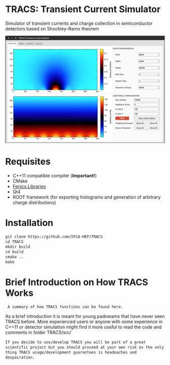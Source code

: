 TRACS: Transient Current Simulator
===================================

Simulator of transient currents and charge collection in semiconductor detectors based on Shockley–Ramo theorem

![Screenshot of ](/docs/images/tracs_potentials_screenshot.png?raw=true)


# Requisites

  - C++11 compatible compiler (**Important!**)
  - CMake
  - [Fenics Libraries](http://fenicsproject.org/download/)
  - Qt4
  - ROOT framework (for exporting histograms and generation of arbitrary charge distributions)

# Installation

    git clone https://github.com/IFCA-HEP/TRACS
    cd TRACS
    mkdir build
    cd build
    cmake ..
    make

# Brief Introduction on How TRACS Works

     A summary of how TRACS functions can be found here. 
As a brief introduction it is meant for young padowams that have never seen TRACS before. 
More experienced users or anyone with some experience in C++11 or detector simulation might find it more useful to read the code and comments in folder TRACS/src/                                
                                                                       
    If you decide to use/develop TRACS you will be part of a great scientific project but you should proceed at your own risk as the only thing TRACS usage/development guarantees is headeaches and despairation.                                                         

